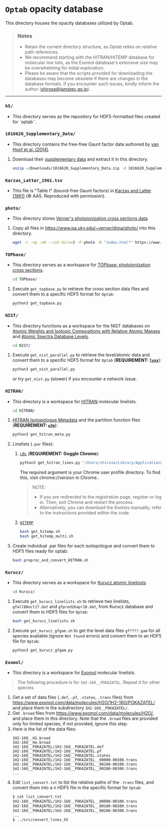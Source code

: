 # **`Optab` opacity database**

This directory houses the opacity databases utilized by Optab.

> ### Notes
> - Retain the current directory structure, as Optab relies on relative path references.
> - We recommend starting with the HITRAN/HITEMP database for molecular line lists, as the Exomol database's extensive size may be overwhelming for initial exploration.
> - Please be aware that the scripts provided for downloading the databases may become obsolete if there are changes in the database formats. If you encounter such issues, kindly inform the author (shirose@jamstec.go.jp).
---
### `h5/`
- This directory serves as the repository for HDF5-formatted files created for `optab``.

### `1016620_Supplementary_Data/`
- This directory contains the free-free Gaunt factor data authored by [van Hoof et al. (2014)](https://academic.oup.com/mnras/article/444/1/420/1016620).
1. Download their [supplementary data](https://academic.oup.com/mnras/article/444/1/420/1016620#supplementary-data) and extract it in this directory.
   ```bash
   unzip ~/Downloads/1016620_Supplementary_Data.zip -d 1016620_Supplementary_Data
   ```

### `Karzas_Latter_1961.tsv`
- This file is "Table I" (bound-free Gaunt factors) in [Karzas and Latter (1961)](http://articles.adsabs.harvard.edu/pdf/1961ApJS....6..167K) (&copy; AAS. Reproduced with permission).

### `photo/`
- This directory stores [Verner's photoionization cross sections data](https://www.pa.uky.edu/~verner/photo.html).
1. Copy all files in https://www.pa.uky.edu/~verner/dima/photo/ into this directory.
   ```bash
   wget -r -np -nH --cut-dirs=3 -P photo -R "index.html*" https://www.pa.uky.edu/~verner/dima/photo/
   ```

### `TOPbase/`
- This directory serves as a workspace for [TOPbase: photoionization cross sections](http://cdsweb.u-strasbg.fr/topbase/xsections.html).
   ```bash
   cd TOPbase/
   ```
1. Execute `get_topbase.py` to retrieve the cross section data files and convert them to a specific HDF5 format for `Optab`:
   ```bash
   python3 get_topbase.py
   ```

### `NIST/`
- This directory functions as a workspace for the NIST databases on [Atomic Weights and Isotopic Compositions with Relative Atomic Masses](https://www.nist.gov/pml/atomic-weights-and-isotopic-compositions-relative-atomic-masses) and [Atomic Spectra Database Levels](https://physics.nist.gov/PhysRefData/ASD/levels_form.html).
   ```bash
   cd NIST/
   ```
1. Execute `get_nist_parallel.py` to retrieve the level/atomic data and convert them to a specific HDF5 format for `Optab` (**REQUIREMENT: [`lynx`](https://lynx.invisible-island.net/)**):
   ```bash
   python3 get_nist_parallel.py
   ```
   or try `get_nist.py` (slower) if you encounter a network issue.

### `HITRAN/`
- This directory is a workspace for [HITRAN](https://hitran.org/) molecular linelists.
   ```bash
   cd HITRAN/
   ```
1. [HITRAN Isotopologue Metadata](https://hitran.org/docs/iso-meta/) and the partition function files (**REQUIREMENT: [`w3m`](https://w3m.sourceforge.net/)**):
   ```bash
   python3 get_hitran_meta.py
   ```
1. Linelists (`.par` files):
   1. [`LBL`](https://hitran.org/lbl/) (**REQUIREMENT: Goggle Chrome**):
      
      ```bash
      python3 get_hitran_lines.py "/Users/shirose/Library/Application\ Support/Google/Chrome/Default"
      ```
      The required argument is your Chrome user profile directory. To find this, visit chrome://version in Chrome..

      >NOTE:
      >- If you are redirected to the registration page, register or log in. Then, exit Chrome and restart the process.
      >- Alternatively, you can download the linelists manually; refer to the instructions provided within the code.
   1. [`HITEMP`](https://hitran.org/hitemp/)
      ```bash
      bash get_hitemp.sh
      bash get_hitemp_multi.sh
      ```
1. Create individual .par files for each isotopologue and convert them to HDF5 files ready for optab:
   ```bash
   bash preproc_and_convert_HITRAN.sh
   ```

### `Kurucz/`
- This directory serves as a workspace for [Kurucz atomic linelinsts](http://kurucz.harvard.edu/linelists.html)
   ```bash
   cd Kurucz/
   ```
1. Execute `get_kurucz_linelists.sh` to retrieve two linelists, `gfall08oct17.dat` and `gfpred26apr18.dat`, from Kurucz database and convert them to HDF5 files for `Optab`:
   ```bash
   bash get_kurucz_linelists.sh
   ```
2. Execute `get_kurucz_gfgam.sh` to get the level data files `gf????.gam` for all species available (ignore `Not Found` errors) and convert them to an HDF5 file for `Optab`:
   ```bash
   python3 get_kurucz_gfgam.py
   ```

### `Exomol/`
- This directory is a workspace for [Exomol](https://www.exomol.com/) molecular linelists. 
> The following procedure is for `1H2-16O__POKAZATEL`. Repeat it for other species.
1. Get a set of data files (`.def`, `.pf`, `.states`, `.trans` files) from https://www.exomol.com/data/molecules/H2O/1H2-16O/POKAZATEL/ and place them in the subdirectory `1H2-16O__POKAZATEL/`.
2. Get `.broad` files from https://www.exomol.com/data/molecules/H2O/, and place them in this directory. Note that the `.broad` files are provided only for limited species; if not provided, ignore this step.
3. Here is the list of the data files:
   ```
   1H2-16O__H2.broad
   1H2-16O__He.broad
   1H2-16O__POKAZATEL/1H2-16O__POKAZATEL.def
   1H2-16O__POKAZATEL/1H2-16O__POKAZATEL.pf
   1H2-16O__POKAZATEL/1H2-16O__POKAZATEL.states
   1H2-16O__POKAZATEL/1H2-16O__POKAZATEL__00000-00100.trans
   1H2-16O__POKAZATEL/1H2-16O__POKAZATEL__00100-00200.trans
   1H2-16O__POKAZATEL/1H2-16O__POKAZATEL__00200-00300.trans
   ...
   ```
4. Edit `list_convert.txt` to list the relative paths of the `.trans` files, and convert them into a n HDF5 file in the specific format for `Optab`:
   ```bash
   $ cat list_convert.txt
   1H2-16O__POKAZATEL/1H2-16O__POKAZATEL__00000-00100.trans
   1H2-16O__POKAZATEL/1H2-16O__POKAZATEL__00100-00200.trans
   1H2-16O__POKAZATEL/1H2-16O__POKAZATEL__00200-00300.trans
   ...
   $ ../src/convert_lines_h5
   ```
